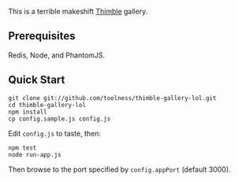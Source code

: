 This is a terrible makeshift [Thimble][] gallery.

## Prerequisites

Redis, Node, and PhantomJS.

## Quick Start

    git clone git://github.com/toolness/thimble-gallery-lol.git
    cd thimble-gallery-lol
    npm install
    cp config.sample.js config.js
    
Edit `config.js` to taste, then:

    npm test
    node run-app.js

Then browse to the port specified by `config.appPort` (default 3000).

  [Thimble]: https://thimble.webmaker.org/
